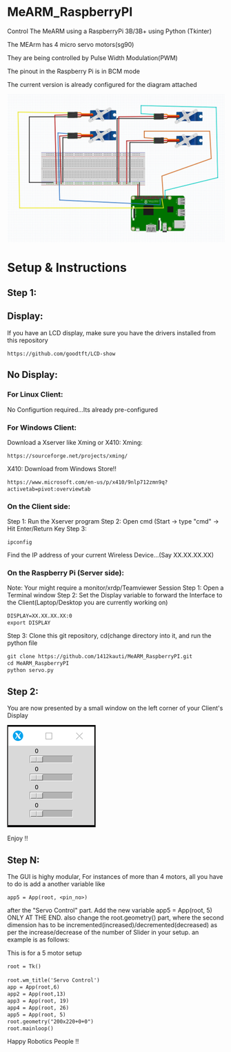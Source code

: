 # MeARM_RaspberryPI
Control The MeARM using a RaspberryPi 3B/3B+ using Python (Tkinter)

The MEArm has 4 micro servo motors(sg90)

They are being controlled by Pulse Width Modulation(PWM)

The pinout in the Raspberry Pi is in BCM mode

The current version is already configured for the diagram attached

![](images/mearm_servo.png)
# Setup & Instructions
## Step 1:
## Display:
If you have an LCD display, make sure you have the drivers installed from this repository
```
https://github.com/goodtft/LCD-show
```
## No Display:
### For Linux Client:
No Configurtion required...Its already pre-configured
### For Windows Client:
Download a Xserver like Xming or X410:
Xming:
```
https://sourceforge.net/projects/xming/
```
X410:
Download from Windows Store!!
```
https://www.microsoft.com/en-us/p/x410/9nlp712zmn9q?activetab=pivot:overviewtab
```
### On the Client side:
Step 1: Run the Xserver program
Step 2: Open cmd (Start -> type "cmd" -> Hit Enter/Return Key
Step 3:  
```
ipconfig
```
Find the IP address of your current Wireless Device...(Say XX.XX.XX.XX)
### On the Raspberry Pi (Server side):
Note: Your might require a monitor/xrdp/Teamviewer Session
Step 1: Open a Terminal window
Step 2: Set the Display variable to forward the Interface to the Client(Laptop/Desktop you are currently working on)
```
DISPLAY=XX.XX.XX.XX:0
export DISPLAY
```
Step 3: Clone this git repository, cd(change directory into it, and run the python file
```
git clone https://github.com/1412kauti/MeARM_RaspberryPI.git
cd MeARM_RaspberryPI
python servo.py
```
## Step 2:
You are now presented by a small window on the left corner of your Client's Display

![](images/Slider_interface.png)

Enjoy !!

## Step N:
The GUI is highy modular, For instances of more than 4 motors, all you have to do is add a another variable like 
```
app5 = App(root, <pin_no>)
```
after the "Servo Control" part.
Add the new variable app5 = App(root, 5) ONLY AT THE END.
also
change the root.geometry() part, where the second dimension has to be incremented(increased)/decremented(decreased) as per the increase/decrease of the number of Slider in your setup.
an example is as follows:

This is for a 5 motor setup
```
root = Tk()

root.wm_title('Servo Control')
app = App(root,6)
app2 = App(root,13)
app3 = App(root, 19)
app4 = App(root, 26)
app5 = App(root, 5)
root.geometry("200x220+0+0")
root.mainloop()
```
Happy Robotics People !!

